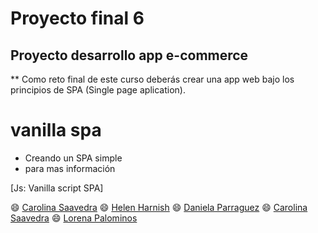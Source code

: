 # Proyecto final 6
## Proyecto desarrollo app e-commerce

** Como reto final de este curso deberás crear una app web bajo los principios de SPA (Single page aplication).


# vanilla spa

- Creando un SPA simple
- para mas información

[Js: Vanilla script SPA]


:smile: [Carolina Saavedra](https://github.com/saahub)
:smile: [Helen Harnish](https://github.com/HelenHarnish)
:smile: [Daniela Parraguez](https://github.com/daniparraguez)
:smile: [Carolina Saavedra](https://github.com/saahub)
:smile: [Lorena Palominos](https://github.com/lpalominosf)

